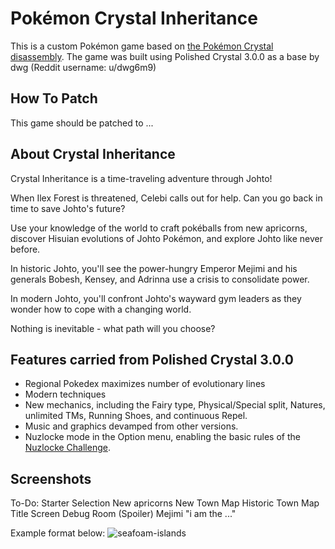 # Pokémon Crystal Inheritance

This is a custom Pokémon game based on [the Pokémon Crystal disassembly](https://github.com/pret/pokecrystal). 
The game was built using Polished Crystal 3.0.0 as a base by dwg (Reddit username: u/dwg6m9)

## How To Patch

This game should be patched to ... 

## About Crystal Inheritance

Crystal Inheritance is a time-traveling adventure through Johto! 

When Ilex Forest is threatened, Celebi calls out for help. Can you go back in time to save Johto's future? 

Use your knowledge of the world to craft pokéballs from new apricorns, discover Hisuian evolutions of Johto Pokémon, and explore Johto like never before. 

In historic Johto, you'll see the power-hungry Emperor Mejimi and his generals Bobesh, Kensey, and Adrinna use a crisis to consolidate power.

In modern Johto, you'll confront Johto's wayward gym leaders as they wonder how to cope with a changing world. 

Nothing is inevitable - what path will you choose? 

## Features carried from Polished Crystal 3.0.0

* Regional Pokedex maximizes number of evolutionary lines
* Modern techniques
* New mechanics, including the Fairy type, Physical/Special split, Natures, unlimited TMs, Running Shoes, and continuous Repel.
* Music and graphics devamped from other versions.
* Nuzlocke mode in the Option menu, enabling the basic rules of the [Nuzlocke Challenge](http://bulbapedia.bulbagarden.net/wiki/Nuzlocke_Challenge).


## Screenshots

To-Do:
Starter Selection
New apricorns
New Town Map
Historic Town Map
Title Screen
Debug Room (Spoiler)
Mejimi "i am the ..."

Example format below: 
![seafoam-islands](screenshots/seafoam-islands.png)
